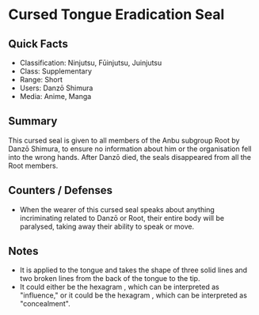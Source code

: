 # Cursed Tongue Eradication Seal

## Quick Facts
- Classification: Ninjutsu, Fūinjutsu, Juinjutsu
- Class: Supplementary
- Range: Short
- Users: Danzō Shimura
- Media: Anime, Manga

## Summary
This cursed seal is given to all members of the Anbu subgroup Root by Danzō Shimura, to ensure no information about him or the organisation fell into the wrong hands. After Danzō died, the seals disappeared from all the Root members.

## Counters / Defenses
- When the wearer of this cursed seal speaks about anything incriminating related to Danzō or Root, their entire body will be paralysed, taking away their ability to speak or move.

## Notes
- It is applied to the tongue and takes the shape of three solid lines and two broken lines from the back of the tongue to the tip.
- It could either be the hexagram , which can be interpreted as "influence," or it could be the hexagram , which can be interpreted as "concealment".
